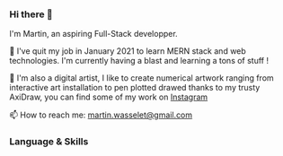 ### Hi there 👋

I'm Martin, an aspiring Full-Stack developper.

🌱 I've quit my job in January 2021 to learn MERN stack and web technologies.
I'm currently having a blast and learning a tons of stuff !

🎨 I'm also a digital artist, I like to create numerical artwork ranging from interactive art installation to pen plotted drawed thanks to my trusty AxiDraw, you can find some of my work on [Instagram](https://www.instagram.com/croc0smos/)

 📫 How to reach me: martin.wasselet@gmail.com
 
 ### Language & Skills
 
<!--
**Maitre-Pangolin/maitre-pangolin** is a ✨ _special_ ✨ repository because its `README.md` (this file) appears on your GitHub profile.

Here are some ideas to get you started:

- 🔭 I’m currently working on ...
- 🌱 I’m currently learning ...
- 👯 I’m looking to collaborate on ...
- 🤔 I’m looking for help with ...
- 💬 Ask me about ...
- 📫 How to reach me: ...
- 😄 Pronouns: ...
- ⚡ Fun fact: ...
-->
